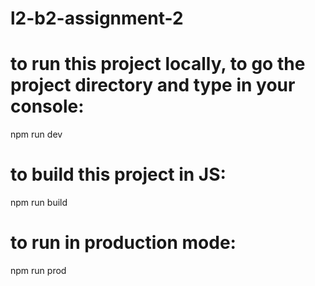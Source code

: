 # l2-b2-assignment-2

# to run this project locally, to go the project directory and type in your console:
npm run dev

# to build this project in JS:
npm run build

# to run in production mode:
npm run prod
 
